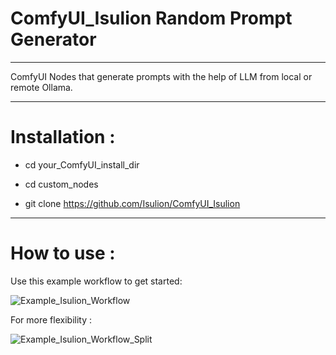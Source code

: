 # ComfyUI_Isulion Random Prompt Generator

--------------

ComfyUI Nodes that generate prompts with the help of LLM from local or remote Ollama.

--------------

# Installation :

- cd your_ComfyUI_install_dir

- cd custom_nodes

- git clone https://github.com/Isulion/ComfyUI_Isulion

--------------

# How to use :

Use this example workflow to get started:

![Example_Isulion_Workflow](https://github.com/user-attachments/assets/02d24645-5f01-4ebc-a6b0-7837d8a2676c)


For more flexibility :

![Example_Isulion_Workflow_Split](https://github.com/user-attachments/assets/e578ff7a-0c03-47a1-900f-a7e209a64914)
